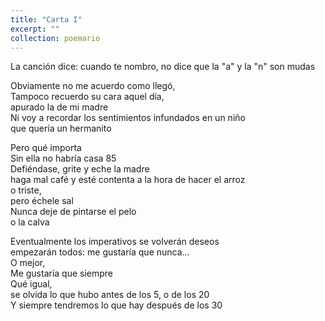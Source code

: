 ```yaml
---
title: "Carta I"
excerpt: ""
collection: poemario
---
```




<p>La canción dice: cuando te nombro, no dice que la "a" y la "n" son mudas
</p>
<p>Obviamente no me acuerdo como llegó,<br>
Tampoco recuerdo su cara aquel día,<br>
apurado la de mi madre<br>
Ni voy a recordar los sentimientos infundados en un niño<br>
que quería un hermanito<br>
</p>  
<p>
Pero qué importa<br>
Sin ella no habría casa 85<br>
Defiéndase, grite y eche la madre<br>
haga mal café y esté contenta a la hora de hacer el arroz<br>
o triste,<br>
pero échele sal<br>
Nunca deje de pintarse el pelo<br>
o la calva<br>
</p>  
<p>Eventualmente los imperativos se volverán deseos<br>
empezarán todos: me gustaría que nunca...<br>
O mejor,<br>
Me gustaría que siempre<br>
Qué igual,<br>
se olvida lo que hubo antes de los 5, o de los 20<br>
Y siempre tendremos lo que hay después de los 30<br>
</p>
